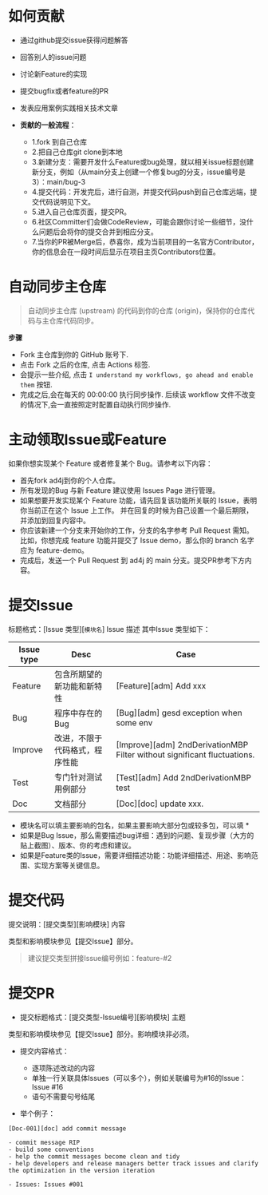 # 如何贡献
- 通过github提交issue获得问题解答
- 回答别人的issue问题
- 讨论新Feature的实现
- 提交bugfix或者feature的PR
- 发表应用案例实践相关技术文章


- **贡献的一般流程**：
  - 1.fork 到自己仓库
  - 2.把自己仓库git clone到本地
  - 3.新建分支：需要开发什么Feature或bug处理，就以相关issue标题创建新分支，例如（从main分支上创建一个修复bug的分支，issue编号是3）：main/bug-3
  - 4.提交代码：开发完后，进行自测，并提交代码push到自己仓库远端，提交代码说明见下文。
  - 5.进入自己仓库页面，提交PR。
  - 6.社区Committer们会做CodeReview，可能会跟你讨论一些细节，没什么问题后会将你的提交合并到相应分支。
  - 7.当你的PR被Merge后，恭喜你，成为当前项目的一名官方Contributor，你的信息会在一段时间后显示在项目主页Contributors位置。


# 自动同步主仓库
> 自动同步主仓库 (upstream) 的代码到你的仓库 (origin)，保持你的仓库代码与主仓库代码同步。

**步骤**
- Fork 主仓库到你的 GitHub 账号下.
- 点击 Fork 之后的仓库, 点击 Actions 标签.
- 会提示一些介绍, 点击 `I understand my workflows, go ahead and enable them` 按钮.
- 完成之后,会在每天的 00:00:00 执行同步操作. 后续该 workflow 文件不改变的情况下,会一直按照定时配置自动执行同步操作.

# 主动领取Issue或Feature
如果你想实现某个 Feature 或者修复某个 Bug。请参考以下内容：
- 首先fork ad4j到你的个人仓库。
- 所有发现的Bug 与新 Feature 建议使用 Issues Page 进行管理。
- 如果想要开发实现某个 Feature 功能，请先回复该功能所关联的 Issue，表明你当前正在这个 Issue 上工作。 并在回复的时候为自己设置一个最后期限，并添加到回复内容中。
- 你应该新建一个分支来开始你的工作，分支的名字参考 Pull Request 需知。比如，你想完成 feature 功能并提交了 Issue demo，那么你的 branch 名字应为 feature-demo。
- 完成后，发送一个 Pull Request 到 ad4j 的 main 分支。提交PR参考下方内容。


# 提交Issue

标题格式：[Issue 类型][`模块名`] Issue 描述
其中Issue 类型如下：



  | Issue type | Desc            | Case                                                                     |
|------------|-----------------|--------------------------------------------------------------------------|
  | Feature    | 包含所期望的新功能和新特性   | [Feature][adm] Add xxx                                                   |
  | Bug        | 程序中存在的Bug       | [Bug][adm] gesd exception when some env                                  |
  | Improve    | 改进，不限于代码格式，程序性能 | [Improve][adm] 2ndDerivationMBP Filter without significant fluctuations. |
  | Test       | 专门针对测试用例部分      | [Test][adm] Add 2ndDerivationMBP test                                    |
  | Doc        | 文档部分            | [Doc][doc] update xxx.                                                   |
 
- 模块名可以填主要影响的包名，如果主要影响大部分包或较多包，可以填 *
- 如果是Bug Issue，那么需要描述bug详细：遇到的问题、复现步骤（大方的贴上截图）、版本、你的考虑和建议。
- 如果是Feature类的Issue，需要详细描述功能：功能详细描述、用途、影响范围、实现方案等关键信息。


# 提交代码
提交说明：[提交类型][影响模块] 内容

类型和影响模块参见【提交Issue】部分。
> 建议提交类型拼接Issue编号例如：feature-#2

# 提交PR
- 提交标题格式：[提交类型-Issue编号][影响模块] 主题

类型和影响模块参见【提交Issue】部分。影响模块非必须。

- 提交内容格式：
  - 逐项陈述改动的内容
  - 单独一行关联具体Issues（可以多个），例如关联编号为#16的Issue： Issue #16
  - 语句不需要句号结尾

- 举个例子：
```text
[Doc-001][doc] add commit message

- commit message RIP
- build some conventions
- help the commit messages become clean and tidy
- help developers and release managers better track issues and clarify the optimization in the version iteration

- Issues: Issues #001
```
